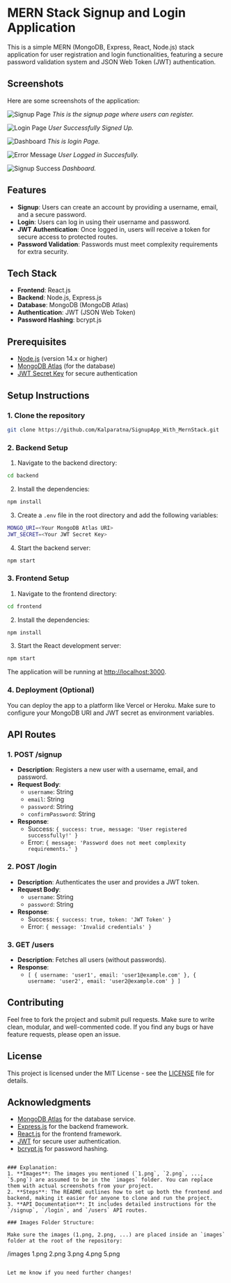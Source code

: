 
# MERN Stack Signup and Login Application

This is a simple MERN (MongoDB, Express, React, Node.js) stack application for user registration and login functionalities, featuring a secure password validation system and JSON Web Token (JWT) authentication.
## Screenshots

Here are some screenshots of the application:

![Signup Page](./images/1.png)
_This is the signup page where users can register._

![Login Page](./images/2.png)
_User Successfully Signed Up._

![Dashboard](./images/3.png)
_This is login Page._

![Error Message](./images/4.png)
_User Logged in Succesfully._

![Signup Success](./images/5.png)
_Dashboard._

## Features

- **Signup**: Users can create an account by providing a username, email, and a secure password.
- **Login**: Users can log in using their username and password.
- **JWT Authentication**: Once logged in, users will receive a token for secure access to protected routes.
- **Password Validation**: Passwords must meet complexity requirements for extra security.

## Tech Stack

- **Frontend**: React.js
- **Backend**: Node.js, Express.js
- **Database**: MongoDB (MongoDB Atlas)
- **Authentication**: JWT (JSON Web Token)
- **Password Hashing**: bcrypt.js

## Prerequisites

- [Node.js](https://nodejs.org/) (version 14.x or higher)
- [MongoDB Atlas](https://www.mongodb.com/cloud/atlas) (for the database)
- [JWT Secret Key](https://jwt.io/) for secure authentication

## Setup Instructions

### 1. Clone the repository

```bash
git clone https://github.com/Kalparatna/SignupApp_With_MernStack.git
```

### 2. Backend Setup

1. Navigate to the backend directory:

```bash
cd backend
```

2. Install the dependencies:

```bash
npm install
```

3. Create a `.env` file in the root directory and add the following variables:

```bash
MONGO_URI=<Your MongoDB Atlas URI>
JWT_SECRET=<Your JWT Secret Key>
```

4. Start the backend server:

```bash
npm start
```

### 3. Frontend Setup

1. Navigate to the frontend directory:

```bash
cd frontend
```

2. Install the dependencies:

```bash
npm install
```

3. Start the React development server:

```bash
npm start
```

The application will be running at [http://localhost:3000](http://localhost:3000).

### 4. Deployment (Optional)

You can deploy the app to a platform like Vercel or Heroku. Make sure to configure your MongoDB URI and JWT secret as environment variables.

## API Routes

### 1. **POST /signup**

- **Description**: Registers a new user with a username, email, and password.
- **Request Body**: 
  - `username`: String
  - `email`: String
  - `password`: String
  - `confirmPassword`: String
- **Response**: 
  - Success: `{ success: true, message: 'User registered successfully!' }`
  - Error: `{ message: 'Password does not meet complexity requirements.' }`

### 2. **POST /login**

- **Description**: Authenticates the user and provides a JWT token.
- **Request Body**: 
  - `username`: String
  - `password`: String
- **Response**: 
  - Success: `{ success: true, token: 'JWT Token' }`
  - Error: `{ message: 'Invalid credentials' }`

### 3. **GET /users**

- **Description**: Fetches all users (without passwords).
- **Response**: 
  - `[ { username: 'user1', email: 'user1@example.com' }, { username: 'user2', email: 'user2@example.com' } ]`


## Contributing

Feel free to fork the project and submit pull requests. Make sure to write clean, modular, and well-commented code. If you find any bugs or have feature requests, please open an issue.

## License

This project is licensed under the MIT License - see the [LICENSE](LICENSE) file for details.

## Acknowledgments

- [MongoDB Atlas](https://www.mongodb.com/cloud/atlas) for the database service.
- [Express.js](https://expressjs.com/) for the backend framework.
- [React.js](https://reactjs.org/) for the frontend framework.
- [JWT](https://jwt.io/) for secure user authentication.
- [bcrypt.js](https://www.npmjs.com/package/bcrypt) for password hashing.
```

### Explanation:
1. **Images**: The images you mentioned (`1.png`, `2.png`, ..., `5.png`) are assumed to be in the `images` folder. You can replace them with actual screenshots from your project.
2. **Steps**: The README outlines how to set up both the frontend and backend, making it easier for anyone to clone and run the project.
3. **API Documentation**: It includes detailed instructions for the `/signup`, `/login`, and `/users` API routes.

### Images Folder Structure:

Make sure the images (1.png, 2.png, ...) are placed inside an `images` folder at the root of the repository:

```
/images
  1.png
  2.png
  3.png
  4.png
  5.png
```

Let me know if you need further changes!
